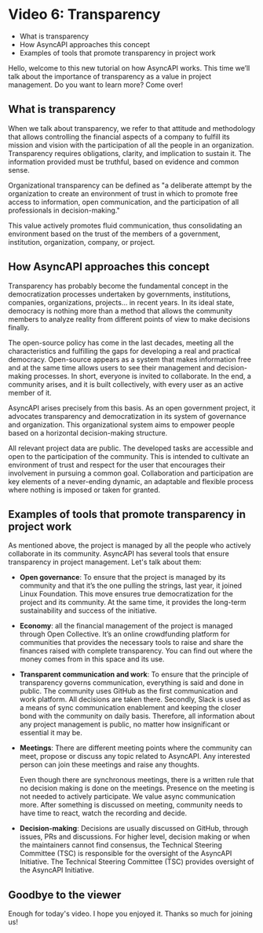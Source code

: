 # Video 6: Transparency
- What is transparency
- How AsyncAPI approaches this concept
- Examples of tools that promote transparency in project work

Hello, welcome to this new tutorial on how AsyncAPI works. This time we’ll talk about the importance of transparency as a value in project management. 
Do you want to learn more? Come over!

## What is transparency

When we talk about transparency, we refer to that attitude and methodology that allows controlling the financial aspects of a company to fulfill its mission and vision with the participation of all the people in an organization. Transparency requires obligations, clarity, and implication to sustain it. The information provided must be truthful, based on evidence and common sense. 

Organizational transparency can be defined as "a deliberate attempt by the organization to create an environment of trust in which to promote free access to information, open communication, and the participation of all professionals in decision-making." 

This value actively promotes fluid communication, thus consolidating an environment based on the trust of the members of a government, institution, organization, company, or project. 

## How AsyncAPI approaches this concept

Transparency has probably become the fundamental concept in the democratization processes undertaken by governments, institutions, companies, organizations, projects... in recent years. In its ideal state, democracy is nothing more than a method that allows the community members to analyze reality from different points of view to make decisions finally.

The open-source policy has come in the last decades, meeting all the characteristics and fulfilling the gaps for developing a real and practical democracy. Open-source appears as a system that makes information free and at the same time allows users to see their management and decision-making processes. In short, everyone is invited to collaborate. In the end, a community arises, and it is built collectively, with every user as an active member of it.

AsyncAPI arises precisely from this basis. As an open government project, it advocates transparency and democratization in its system of governance and organization. This organizational system aims to empower people based on a horizontal decision-making structure.

All relevant project data are public. The developed tasks are accessible and open to the participation of the community. This is intended to cultivate an environment of trust and respect for the user that encourages their involvement in pursuing a common goal. Collaboration and participation are key elements of a never-ending dynamic, an adaptable and flexible process where nothing is imposed or taken for granted.

## Examples of tools that promote transparency in project work

As mentioned above, the project is managed by all the people who actively collaborate in its community. AsyncAPI has several tools that ensure transparency in project management. Let's talk about them:

- **Open governance**: To ensure that the project is managed by its community and that it’s the one pulling the strings, last year, it joined Linux Foundation. This move ensures true democratization for the project and its community. At the same time, it provides the long-term sustainability and success of the initiative. 

- **Economy**: all the financial management of the project is managed through Open Collective. It’s an online crowdfunding platform for communities that provides the necessary tools to raise and share the finances raised with complete transparency. You can find out where the money comes from in this space and its use.

- **Transparent communication and work**: To ensure that the principle of transparency governs communication, everything is said and done in public. The community uses GitHub as the first communication and work platform. All decisions are taken there. Secondly, Slack is used as a means of sync communication enablement and keeping the closer bond with the community on daily basis. Therefore, all information about any project management is public, no matter how insignificant or essential it may be.

- **Meetings**: There are different meeting points where the community can meet, propose or discuss any topic related to AsyncAPI. Any interested person can join these meetings and raise any thoughts. 

  Even though there are synchronous meetings, there is a written rule that no decision making is done on the meetings. Presence on the meeting is not needed to actively participate. We value async communication more. After something is discussed on meeting, community needs to have time to react, watch the recording and decide.

- **Decision-making**: Decisions are usually discussed on GitHub, through issues, PRs and discussions. For higher level, decision making or when the maintainers cannot find consensus, the Technical Steering Committee (TSC) is responsible for the oversight of the AsyncAPI Initiative. The Technical Steering Committee (TSC) provides oversight of the AsyncAPI Initiative. 

## Goodbye to the viewer

Enough for today's video. I hope you enjoyed it. Thanks so much for joining us!
